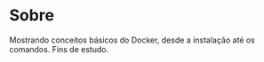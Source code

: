 # Sobre

Mostrando conceitos básicos do Docker, desde a instalação até os comandos. Fins de estudo.
